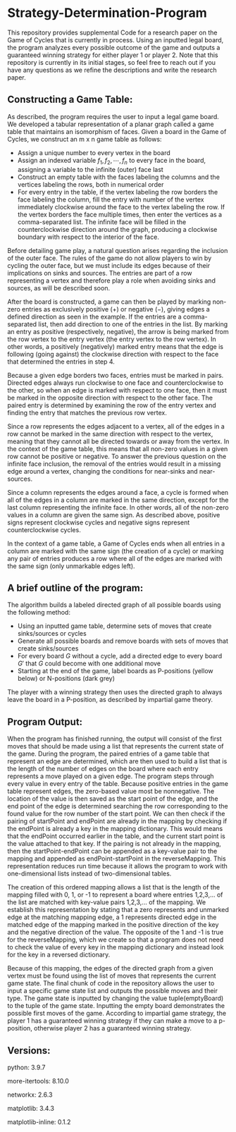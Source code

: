 # Strategy-Determination-Program
This repository provides supplemental Code for a research paper on the Game of Cycles that is currently in process. Using an inputted legal board, the program analyzes every possible outcome of the game and outputs a guaranteed winning strategy for either player 1 or player 2. Note that this repository is currently in its initial stages, so feel free to reach out if you have any questions as we refine the descriptions and write the research paper.

Constructing a Game Table:
-------------------------
As described, the program requires the user to input a legal game board. We developed a tabular representation of a planar graph called a game table that maintains an isomorphism of faces. Given a board in the Game of Cycles, we construct an m x n game table as follows:
- Assign a unique number to every vertex in the board
- Assign an indexed variable $f_1,f_2,\cdots,f_n$ to every face in the board, assigning a variable to the infinite (outer) face last
- Construct an empty table with the faces labeling the columns and the vertices labeling the rows, both in numerical order
- For every entry in the table, if the vertex labeling the row borders the face labeling the column, fill the entry with number of the vertex immediately clockwise around the face to the vertex labeling the row. If the vertex borders the face multiple times, then enter the vertices as a comma-separated list. The infinite face will be filled in the counterclockwise direction around the graph, producing a clockwise boundary with respect to the interior of the face.

Before detailing game play, a natural question arises regarding the inclusion of the outer face. The rules of the game do not allow players to win by cycling the outer face, but we must include its edges because of their implications on sinks and sources. The entries are part of a row representing a vertex and therefore play a role when avoiding sinks and sources, as will be described soon.

After the board is constructed, a game can then be played by marking non-zero entries as exclusively positive ($+$) or negative ($-$), giving edges a defined direction as seen in the example. If the entries are a comma-separated list, then add direction to one of the entries in the list. By marking an entry as positive (respectively, negative), the arrow is being marked from the row vertex to the entry vertex (the entry vertex to the row vertex). In other words, a positively (negatively) marked entry means that the edge is following (going against) the clockwise direction with respect to the face that determined the entries in step 4.

Because a given edge borders two faces, entries must be marked in pairs. Directed edges always run clockwise to one face and counterclockwise to the other, so when an edge is marked with respect to one face, then it must be marked in the opposite direction with respect to the other face. The paired entry is determined by examining the row of the entry vertex and finding the entry that matches the previous row vertex.

Since a row represents the edges adjacent to a vertex, all of the edges in a row cannot be marked in the same direction with respect to the vertex, meaning that they cannot all be directed towards or away from the vertex. In the context of the game table, this means that all non-zero values in a given row cannot be positive or negative. To answer the previous question on the infinite face inclusion, the removal of the entries would result in a missing edge around a vertex, changing the conditions for near-sinks and near-sources.

Since a column represents the edges around a face, a cycle is formed when all of the edges in a column are marked in the same direction, except for the last column representing the infinite face. In other words, all of the non-zero values in a column are given the same sign. As described above, positive signs represent clockwise cycles and negative signs represent counterclockwise cycles.

In the context of a game table, a Game of Cycles ends when all entries in a column are marked with the same sign (the creation of a cycle) or marking any pair of entries produces a row where all of the edges are marked with the same sign (only unmarkable edges left).

A brief outline of the program:
------------------------------
The algorithm builds a labeled directed graph of all possible boards using the following method:
- Using an inputted game table, determine sets of moves that create sinks/sources or cycles
- Generate all possible boards and remove boards with sets of moves that create sinks/sources 
- For every board $G$ without a cycle, add a directed edge to every board $G'$ that $G$ could become with one additional move
- Starting at the end of the game, label boards as P-positions (yellow below) or N-positions (dark grey)

The player with a winning strategy then uses the directed graph to always leave the board in a P-position, as described by impartial game theory.

Program Output:
---------------
When the program has finished running, the output will consist of the first moves that should be made using a list that represents the current state of the game. During the program, the paired entries of a game table that represent an edge are determined, which are then used to build a list that is the length of the number of edges on the board where each entry represents a move played on a given edge. The program steps through every value in every entry of the table. Because positive entries in the game table represent edges, the zero-based value most be nonnegative. The location of the value is then saved as the start point of the edge, and the end point of the edge is determined searching the row corresponding to the found value for the row number of the start point. We can then check if the pairing of startPoint and endPoint are already in the mapping by checking if the endPoint is already a key in the mapping dictionary. This would means that the endPoint occurred earlier in the table, and the current start point is the value attached to that key. If the pairing is not already in the mapping, then the startPoint-endPoint can be appended as a key-value pair to the mapping and appended as endPoint-startPoint in the reverseMapping. This representation reduces run time because it allows the program to work with one-dimensional lists instead of two-dimensional tables.

The creation of this ordered mapping allows a list that is the length of the mapping filled with 0, 1, or -1 to represent a board where entries 1,2,3,... of the list are matched with key-value pairs 1,2,3,... of the mapping. We establish this representation by stating that a zero represents and unmarked edge at the matching mapping edge, a 1 represents directed edge in the matched edge of the mapping marked in the positive direction of the key and the negative direction of the value. The opposite of the 1 and -1 is true for the reverseMapping, which we create so that a program does not need to check the value of every key in the mapping dictionary and instead look for the key in a reversed dictionary.

Because of this mapping, the edges of the directed graph from a given vertex must be found using the list of moves that represents the current game state. The final chunk of code in the repository allows the user to input a specific game state list and outputs the possible moves and their type. The game state is inputted by changing the value tuple(emptyBoard) to the tuple of the game state. Inputting the empty board demonstrates the possible first moves of the game. According to impartial game strategy, the player 1 has a guaranteed winning strategy if they can make a move to a p-position, otherwise player 2 has a guaranteed winning strategy.

Versions:
---------------
python: 3.9.7

more-itertools: 8.10.0

networkx: 2.6.3

matplotlib: 3.4.3

matplotlib-inline: 0.1.2
